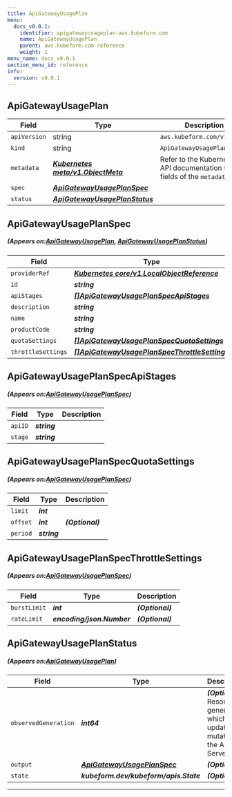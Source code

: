 ```yaml
---
title: ApiGatewayUsagePlan
menu:
  docs_v0.0.1:
    identifier: apigatewayusageplan-aws.kubeform.com
    name: ApiGatewayUsagePlan
    parent: aws.kubeform.com-reference
    weight: 1
menu_name: docs_v0.0.1
section_menu_id: reference
info:
  version: v0.0.1
---
```


## ApiGatewayUsagePlan
| Field | Type | Description |
| ------ | ----- | ----------- |
| `apiVersion` | string | `aws.kubeform.com/v1alpha1` |
|    `kind` | string | `ApiGatewayUsagePlan` |
| `metadata` | ***[Kubernetes meta/v1.ObjectMeta](https://kubernetes.io/docs/reference/generated/kubernetes-api/v1.13/#objectmeta-v1-meta)***|Refer to the Kubernetes API documentation for the fields of the `metadata` field.|
| `spec` | ***[ApiGatewayUsagePlanSpec](#ApiGatewayUsagePlanSpec)***||
| `status` | ***[ApiGatewayUsagePlanStatus](#ApiGatewayUsagePlanStatus)***||
## ApiGatewayUsagePlanSpec
##### (Appears on:[ApiGatewayUsagePlan](#ApiGatewayUsagePlan), [ApiGatewayUsagePlanStatus](#ApiGatewayUsagePlanStatus))
| Field | Type | Description |
| ------ | ----- | ----------- |
| `providerRef` | ***[Kubernetes core/v1.LocalObjectReference](https://kubernetes.io/docs/reference/generated/kubernetes-api/v1.13/#localobjectreference-v1-core)***||
| `id` | ***string***||
| `apiStages` | ***[[]ApiGatewayUsagePlanSpecApiStages](#ApiGatewayUsagePlanSpecApiStages)***| ***(Optional)*** |
| `description` | ***string***| ***(Optional)*** |
| `name` | ***string***||
| `productCode` | ***string***| ***(Optional)*** |
| `quotaSettings` | ***[[]ApiGatewayUsagePlanSpecQuotaSettings](#ApiGatewayUsagePlanSpecQuotaSettings)***| ***(Optional)*** |
| `throttleSettings` | ***[[]ApiGatewayUsagePlanSpecThrottleSettings](#ApiGatewayUsagePlanSpecThrottleSettings)***| ***(Optional)*** |
## ApiGatewayUsagePlanSpecApiStages
##### (Appears on:[ApiGatewayUsagePlanSpec](#ApiGatewayUsagePlanSpec))
| Field | Type | Description |
| ------ | ----- | ----------- |
| `apiID` | ***string***||
| `stage` | ***string***||
## ApiGatewayUsagePlanSpecQuotaSettings
##### (Appears on:[ApiGatewayUsagePlanSpec](#ApiGatewayUsagePlanSpec))
| Field | Type | Description |
| ------ | ----- | ----------- |
| `limit` | ***int***||
| `offset` | ***int***| ***(Optional)*** |
| `period` | ***string***||
## ApiGatewayUsagePlanSpecThrottleSettings
##### (Appears on:[ApiGatewayUsagePlanSpec](#ApiGatewayUsagePlanSpec))
| Field | Type | Description |
| ------ | ----- | ----------- |
| `burstLimit` | ***int***| ***(Optional)*** |
| `rateLimit` | ***encoding/json.Number***| ***(Optional)*** |
## ApiGatewayUsagePlanStatus
##### (Appears on:[ApiGatewayUsagePlan](#ApiGatewayUsagePlan))
| Field | Type | Description |
| ------ | ----- | ----------- |
| `observedGeneration` | ***int64***| ***(Optional)*** Resource generation, which is updated on mutation by the API Server.|
| `output` | ***[ApiGatewayUsagePlanSpec](#ApiGatewayUsagePlanSpec)***| ***(Optional)*** |
| `state` | ***kubeform.dev/kubeform/apis.State***| ***(Optional)*** |
---
